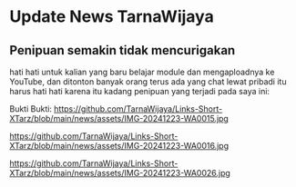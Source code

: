 # Update News TarnaWijaya

## Penipuan semakin tidak mencurigakan
hati hati untuk kalian yang baru belajar module dan mengaploadnya ke YouTube,
dan ditonton banyak orang terus ada yang chat lewat pribadi itu harus hati hati
karena itu kadang penipuan yang terjadi pada saya ini:

Bukti Bukti:
https://github.com/TarnaWijaya/Links-Short-XTarz/blob/main/news/assets/IMG-20241223-WA0015.jpg

https://github.com/TarnaWijaya/Links-Short-XTarz/blob/main/news/assets/IMG-20241223-WA0016.jpg

https://github.com/TarnaWijaya/Links-Short-XTarz/blob/main/news/assets/IMG-20241223-WA0026.jpg